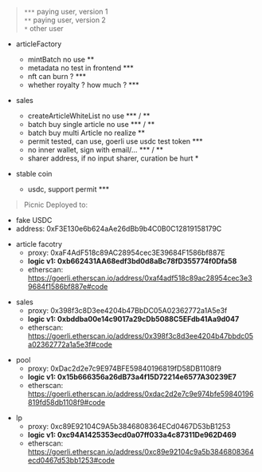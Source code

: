> `***` paying user, version 1   
`**` paying user, version 2    
`*` other user  

- articleFactory
  - mintBatch no use ** 
  - metadata no test in frontend ***
  - nft can burn ? ***
  - whether royalty ? how much ? ***

- sales
  - createArticleWhiteList no use *** / **
  - batch buy single article no use *** / **
  - batch buy multi Article no realize **
  - permit tested, can use, goerli use usdc test token ***
  - no inner wallet, sign with email/... *** / **
  - sharer address, if no input sharer, curation be hurt *

- stable coin
  - usdc, support permit ***

> Picnic Deployed to: 

- fake USDC
- address: 0xF3E130e6b624aAe26dBb9b4C0B0C12819158179C  

> 
- article facotry
  - proxy: 0xaF4AdF518c89AC28954cec3E39684F1586bf887E
  - **logic v1: 0xb662431AA68edf3bd0d8aBc78fD355774f0Dfa58**
  - etherscan: https://goerli.etherscan.io/address/0xaf4adf518c89ac28954cec3e39684f1586bf887e#code

> 
- sales 
  - proxy: 0x398f3c8D3ee4204b47BbDC05A02362772a1A5e3f
  - **logic v1: 0xbddba00e14c9017a29cDb5088C5EFdb41Aa9d047**
  - etherscan: https://goerli.etherscan.io/address/0x398f3c8d3ee4204b47bbdc05a02362772a1a5e3f#code

> 
- pool
  - proxy: 0xDac2d2e7c9E974BFE59840196819fD58DB1108f9
  - **logic v1: 0x15b666356a26dB73a4f15D72214e6577A30239E7**
  - etherscan: https://goerli.etherscan.io/address/0xdac2d2e7c9e974bfe59840196819fd58db1108f9#code

> 
- lp
  - proxy: 0xc89E92104C9A5b3846808364ECd0467D53bB1253
  - **logic v1: 0xc94A1425353ecd0a07ff033a4c87311De962D469**
  - etherscan: https://goerli.etherscan.io/address/0xc89e92104c9a5b3846808364ecd0467d53bb1253#code